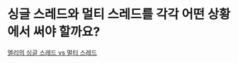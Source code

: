 # 싱글 스레드와 멀티 스레드를 각각 어떤 상황에서 써야 할까요?

[엘리의 싱글 스레드 vs 멀티 스레드](elly-single-thread-vs-multi-thread.md)
